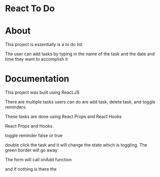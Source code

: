 # React To Do

# About

This project is essentially is a to do list

The user can add tasks by typing in the name of the task and the date and time they want to accomplish it



# Documentation
This project was built using React.JS 

There are multiple tasks users can do are add task, delete task, and toggle reminders.

These tasks are done using React Props and React Hooks



React Props and Hooks.


toggle reminder false or true

double click the task and it will change the state which is toggling. The green border will go away


The form will call onAdd function 

and if nothing is there the 
